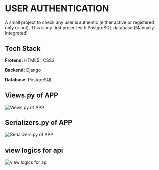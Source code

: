 # USER AUTHENTICATION

A small project to check any user is authentic (either active or registered only or not). This is my first project with PostgreSQL database (Manually Integrated)

## Tech Stack

**Frotend:** HTML5 , CSS3 

**Backend:** Django

**Database:** PostgreSQL

## Views.py of APP

![Views.py of APP](https://pbs.twimg.com/media/F00O65sacAA9DyF?format=jpg&name=4096x4096)

## Serializers.py of APP

![Serializers.py of APP](https://pbs.twimg.com/media/F1tmJFgagAAhnld?format=jpg&name=4096x4096)

## view logics for api

![view logics for api](https://media.licdn.com/dms/image/D4D22AQG57ZLjx6PHbw/feedshare-shrink_2048_1536/0/1690089357545?e=1692835200&v=beta&t=AB5_Jvo2hwPFPDH7SWbKSKeWFCzQJia0UO6wPIK5ZPs)
